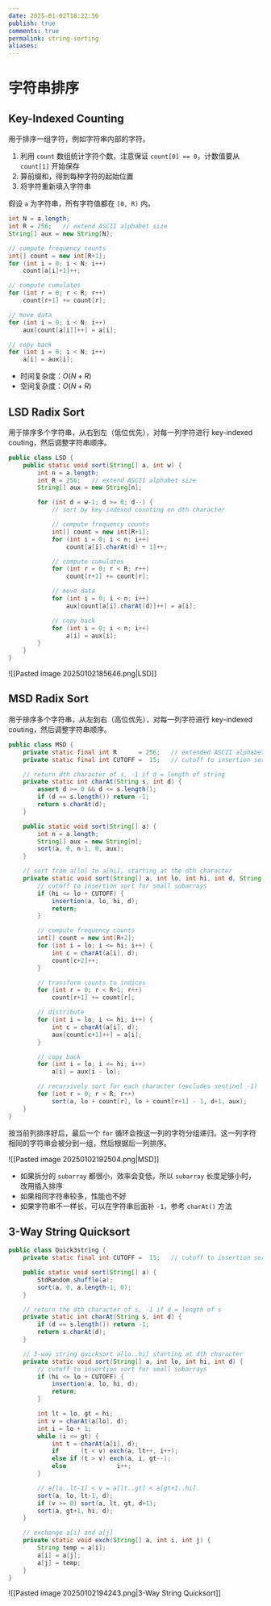 ```yaml
---
date: 2025-01-02T18:22:56
publish: true
comments: true
permalink: string-sorting
aliases:
---
```


# 字符串排序

## Key-Indexed Counting

用于排序一组字符，例如字符串内部的字符。

1. 利用 `count` 数组统计字符个数，注意保证 `count[0] == 0`，计数值要从 `count[1]` 开始保存
2. 算前缀和，得到每种字符的起始位置
3. 将字符重新填入字符串

假设 `a` 为字符串，所有字符值都在 `[0, R)` 内。

``` java
int N = a.length;
int R = 256;   // extend ASCII alphabet size
String[] aux = new String[N];

// compute frequency counts
int[] count = new int[R+1];
for (int i = 0; i < N; i++)
    count[a[i]+1]++;

// compute cumulates
for (int r = 0; r < R; r++)
    count[r+1] += count[r];

// move data
for (int i = 0; i < N; i++)
    aux[count[a[i]]++] = a[i];

// copy back
for (int i = 0; i < N; i++)
    a[i] = aux[i];
```

- 时间复杂度：$O(N+R)$
- 空间复杂度：$O(N+R)$

## LSD Radix Sort

用于排序多个字符串，从右到左（低位优先），对每一列字符进行 key-indexed couting，然后调整字符串顺序。

``` java
public class LSD {
    public static void sort(String[] a, int w) {
        int n = a.length;
        int R = 256;   // extend ASCII alphabet size
        String[] aux = new String[n];

        for (int d = w-1; d >= 0; d--) {
            // sort by key-indexed counting on dth character

            // compute frequency counts
            int[] count = new int[R+1];
            for (int i = 0; i < n; i++)
                count[a[i].charAt(d) + 1]++;

            // compute cumulates
            for (int r = 0; r < R; r++)
                count[r+1] += count[r];

            // move data
            for (int i = 0; i < n; i++)
                aux[count[a[i].charAt(d)]++] = a[i];

            // copy back
            for (int i = 0; i < n; i++)
                a[i] = aux[i];
        }
    }
}
```

![[Pasted image 20250102185646.png|LSD]]

## MSD Radix Sort

用于排序多个字符串，从左到右（高位优先），对每一列字符进行 key-indexed couting，然后调整字符串顺序。

``` java
public class MSD {
    private static final int R      = 256;   // extended ASCII alphabet size
    private static final int CUTOFF =  15;   // cutoff to insertion sort

    // return dth character of s, -1 if d = length of string
    private static int charAt(String s, int d) {
        assert d >= 0 && d <= s.length();
        if (d == s.length()) return -1;
        return s.charAt(d);
    }

    public static void sort(String[] a) {
        int n = a.length;
        String[] aux = new String[n];
        sort(a, 0, n-1, 0, aux);
    }

    // sort from a[lo] to a[hi], starting at the dth character
    private static void sort(String[] a, int lo, int hi, int d, String[] aux) {
        // cutoff to insertion sort for small subarrays
        if (hi <= lo + CUTOFF) {
            insertion(a, lo, hi, d);
            return;
        }

        // compute frequency counts
        int[] count = new int[R+2];
        for (int i = lo; i <= hi; i++) {
            int c = charAt(a[i], d);
            count[c+2]++;
        }

        // transform counts to indices
        for (int r = 0; r < R+1; r++)
            count[r+1] += count[r];

        // distribute
        for (int i = lo; i <= hi; i++) {
            int c = charAt(a[i], d);
            aux[count[c+1]++] = a[i];
        }

        // copy back
        for (int i = lo; i <= hi; i++)
            a[i] = aux[i - lo];

        // recursively sort for each character (excludes sentinel -1)
        for (int r = 0; r < R; r++)
            sort(a, lo + count[r], lo + count[r+1] - 1, d+1, aux);
    }
}
```

按当前列排序好后，最后一个 `for` 循环会按这一列的字符分组递归。这一列字符相同的字符串会被分到一组，然后根据后一列排序。

![[Pasted image 20250102192504.png|MSD]]

- 如果拆分的 `subarray` 都很小，效率会变低，所以 `subarray` 长度足够小时，改用插入排序
- 如果相同字符串较多，性能也不好
- 如果字符串不一样长，可以在字符串后面补 `-1`，参考 `charAt()` 方法

## 3-Way String Quicksort

``` java
public class Quick3string {
    private static final int CUTOFF =  15;   // cutoff to insertion sort

    public static void sort(String[] a) {
        StdRandom.shuffle(a);
        sort(a, 0, a.length-1, 0);
    }

    // return the dth character of s, -1 if d = length of s
    private static int charAt(String s, int d) {
        if (d == s.length()) return -1;
        return s.charAt(d);
    }

    // 3-way string quicksort a[lo..hi] starting at dth character
    private static void sort(String[] a, int lo, int hi, int d) {
        // cutoff to insertion sort for small subarrays
        if (hi <= lo + CUTOFF) {
            insertion(a, lo, hi, d);
            return;
        }

        int lt = lo, gt = hi;
        int v = charAt(a[lo], d);
        int i = lo + 1;
        while (i <= gt) {
            int t = charAt(a[i], d);
            if      (t < v) exch(a, lt++, i++);
            else if (t > v) exch(a, i, gt--);
            else              i++;
        }

        // a[lo..lt-1] < v = a[lt..gt] < a[gt+1..hi].
        sort(a, lo, lt-1, d);
        if (v >= 0) sort(a, lt, gt, d+1);
        sort(a, gt+1, hi, d);
    }

    // exchange a[i] and a[j]
    private static void exch(String[] a, int i, int j) {
        String temp = a[i];
        a[i] = a[j];
        a[j] = temp;
    }
}
```

![[Pasted image 20250102194243.png|3-Way String Quicksort]]

